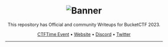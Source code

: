 <div align="center">

# ![Banner](https://i.mrxbox98.me/file/2023/04/Writeup.png)

This repository has Official and community Writeups for BucketCTF 2023.

[CTFTime Event](https://ctftime.org/event/1892) • 
[Website](https://ctf.ebucket.dev/) •
[Discord](https://discord.gg/JFbB4ZAPEu) • 
[Twitter](https://twitter.com/EmergencyBucket)

---

